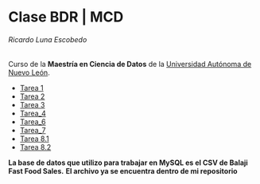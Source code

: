 # Clase BDR | MCD
###### Ricardo Luna Escobedo

Curso de la **Maestría en Ciencia de Datos** de la [Universidad Autónoma de Nuevo León](https://uanl.mx).

- [Tarea 1](./Clase%201/Tarea%201.md)
- [Tarea 2](./Clase%201/Tarea%202.pdf)
- [Tarea 3](./Clase%201/Tarea%203.pdf)
- [Tarea_4](./Clase%201/Tarea_4.sql)
- [Tarea_6](./Clase%201/Tarea%206.pdf)
- [Tarea_7](./Clase%201/Tarea_7.pdf)
- [Tarea 8.1](./Clase%201/Tarea%208.1.sql)
- [Tarea 8.2](./Clase%201/Tarea%208.2.pdf)

**La base de datos que utilizo para trabajar en MySQL es el CSV de Balaji Fast Food Sales.**
**El archivo ya se encuentra dentro de mi repositorio**
